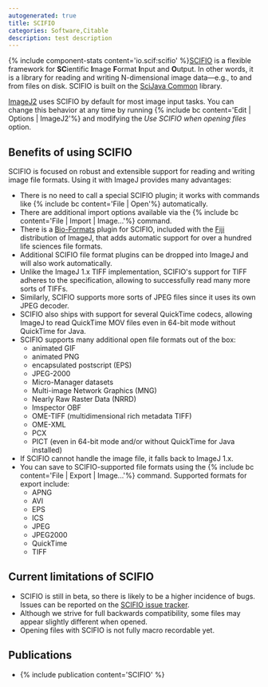 ```yaml
---
autogenerated: true
title: SCIFIO
categories: Software,Citable
description: test description
---
```


{% include component-stats content='io.scif:scifio' %}[SCIFIO](https://scif.io/) is a flexible framework for **SC**ientific **I**mage **F**ormat **I**nput and **O**utput. In other words, it is a library for reading and writing N-dimensional image data—e.g., to and from files on disk. SCIFIO is built on the [SciJava Common](SciJava_Common) library.

[ImageJ2](/software/imagej2) uses SCIFIO by default for most image input tasks. You can change this behavior at any time by running {% include bc content='Edit | Options | ImageJ2'%} and modifying the *Use SCIFIO when opening files* option.

Benefits of using SCIFIO
------------------------

SCIFIO is focused on robust and extensible support for reading and writing image file formats. Using it with ImageJ provides many advantages:

-   There is no need to call a special SCIFIO plugin; it works with commands like {% include bc content='File | Open'%} automatically.
-   There are additional import options available via the {% include bc content='File | Import | Image...'%} command.
-   There is a [Bio-Formats](/formats/bio-formats) plugin for SCIFIO, included with the [Fiji](/fiji) distribution of ImageJ, that adds automatic support for over a hundred life sciences file formats.
-   Additional SCIFIO file format plugins can be dropped into ImageJ and will also work automatically.
-   Unlike the ImageJ 1.x TIFF implementation, SCIFIO's support for TIFF adheres to the specification, allowing to successfully read many more sorts of TIFFs.
-   Similarly, SCIFIO supports more sorts of JPEG files since it uses its own JPEG decoder.
-   SCIFIO also ships with support for several QuickTime codecs, allowing ImageJ to read QuickTime MOV files even in 64-bit mode without QuickTime for Java.
-   SCIFIO supports many additional open file formats out of the box:
    -   animated GIF
    -   animated PNG
    -   encapsulated postscript (EPS)
    -   JPEG-2000
    -   Micro-Manager datasets
    -   Multi-image Network Graphics (MNG)
    -   Nearly Raw Raster Data (NRRD)
    -   Imspector OBF
    -   OME-TIFF (multidimensional rich metadata TIFF)
    -   OME-XML
    -   PCX
    -   PICT (even in 64-bit mode and/or without QuickTime for Java installed)
-   If SCIFIO cannot handle the image file, it falls back to ImageJ 1.x.
-   You can save to SCIFIO-supported file formats using the {% include bc content='File | Export | Image...'%} command. Supported formats for export include:
    -   APNG
    -   AVI
    -   EPS
    -   ICS
    -   JPEG
    -   JPEG2000
    -   QuickTime
    -   TIFF

Current limitations of SCIFIO
-----------------------------

-   SCIFIO is still in beta, so there is likely to be a higher incidence of bugs. Issues can be reported on the [SCIFIO issue tracker](https://github.com/scifio/scifio/issues).
-   Although we strive for full backwards compatibility, some files may appear slightly different when opened.
-   Opening files with SCIFIO is not fully macro recordable yet.

Publications
------------

-   {% include publication content='SCIFIO' %}
